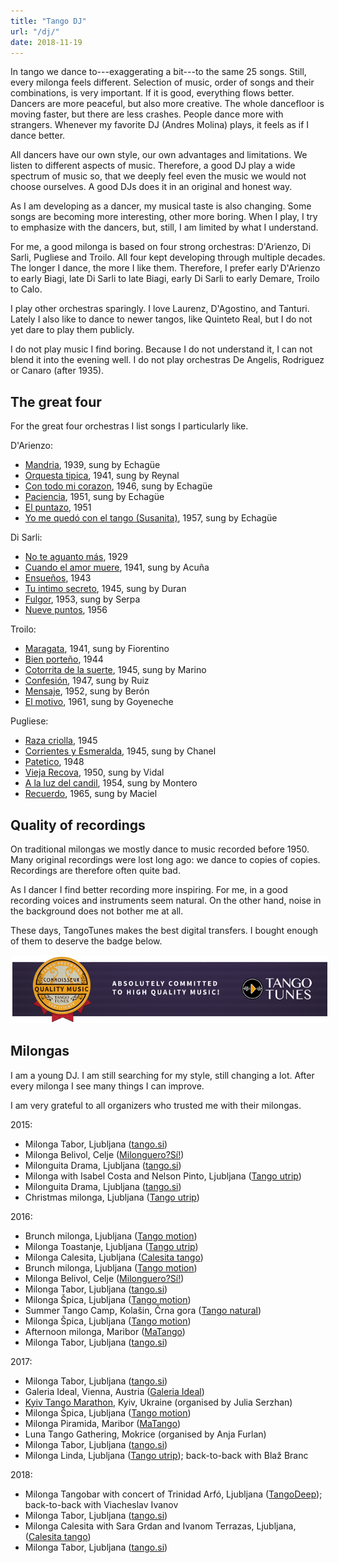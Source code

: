 ```yaml
---
title: "Tango DJ"
url: "/dj/"
date: 2018-11-19
---
```


In tango we dance to---exaggerating a bit---to the same 25 songs.
Still, every milonga feels different. Selection of music, order of songs and their
combinations, is very important.  If it is good, everything flows better.
Dancers are more peaceful, but also more creative. The whole dancefloor is
moving faster, but there are less crashes.  People dance more with strangers.
Whenever my favorite DJ (Andres Molina) plays, it feels as if I dance better.

All dancers have our own style, our own advantages and limitations. We listen to
different aspects of music. Therefore, a good DJ play a wide spectrum of
music so, that we deeply feel even the music we would not choose ourselves.
A good DJs does it in an original and honest way.

As I am developing as a dancer, my musical taste is also changing.
Some songs are becoming more interesting, other more boring. When I play, I try
to emphasize with the dancers, but, still, I am limited by what I understand.

For me, a good milonga is based on four strong orchestras: D'Arienzo, Di Sarli,
Pugliese and Troilo. All four kept developing through multiple decades.
The longer I dance, the more I like them. Therefore, I prefer early D'Arienzo
to early Biagi, late Di Sarli to late Biagi, early Di Sarli to early Demare, Troilo
to Calo.

I play other orchestras sparingly. I love Laurenz, D'Agostino, and Tanturi.
Lately I also like to dance to newer tangos, like Quinteto Real,
but I do not yet dare to play them publicly.

I do not play music I find boring. Because I do not understand it, I can not blend it into the evening well.
I do not play orchestras De Angelis, Rodriguez or Canaro (after 1935).

The great four
--------------

For the great four orchestras I list songs I particularly like.

D'Arienzo:

- [Mandria](https://www.youtube.com/watch?v=eK9BSnwClPI), 1939, sung by Echagüe
- [Orquesta tipica](https://www.youtube.com/watch?v=AEXrqJtLfW4), 1941, sung by Reynal
- [Con todo mi corazon](https://www.youtube.com/watch?v=y0h_IYl4lMU), 1946, sung by Echagüe
- [Paciencia](https://www.youtube.com/watch?v=8Ql2G--3PAA), 1951, sung by Echagüe
- [El puntazo](https://www.youtube.com/watch?v=kruo2tTat_M), 1951
- [Yo me quedó con el tango (Susanita)](https://www.youtube.com/watch?v=FRJI5omHypc), 1957, sung by Echagüe

Di Sarli:

- [No te aguanto más](https://www.youtube.com/watch?v=eYPhovctZIo), 1929
- [Cuando el amor muere](https://www.youtube.com/watch?v=bbEt3ODkZzs), 1941, sung by Acuña
- [Ensueños](https://www.youtube.com/watch?v=hvBlroVfavc), 1943
- [Tu intimo secreto](https://www.youtube.com/watch?v=Xbg6cTQ1Zys), 1945, sung by Duran
- [Fulgor](https://www.youtube.com/watch?v=B5IM4bryeys), 1953, sung by Serpa
- [Nueve puntos](https://www.youtube.com/watch?v=7IhZ_W8Xd9Y), 1956

Troilo:

- [Maragata](https://www.youtube.com/watch?v=fKD-y9CiXPo), 1941, sung by Fiorentino
- [Bien porteño](https://www.youtube.com/watch?v=fvSInmiQH0s), 1944
- [Cotorrita de la suerte](https://www.youtube.com/watch?v=4-4ICSu4OV0), 1945, sung by Marino
- [Confesión](https://www.youtube.com/watch?v=D8TdNbOHMGs), 1947, sung by Ruiz
- [Mensaje](https://www.youtube.com/watch?v=mKOEecbSWDk), 1952, sung by Berón
- [El motivo](https://www.youtube.com/watch?v=I9D0jlQcSg0), 1961, sung by Goyeneche

Pugliese:

- [Raza criolla](https://www.youtube.com/watch?v=ovJ6Pwqyhi0), 1945
- [Corrientes y Esmeralda](https://www.youtube.com/watch?v=In9Q2uoL5ew), 1945, sung by Chanel
- [Patetico](https://www.youtube.com/watch?v=pbOd-78blng), 1948
- [Vieja Recova](https://www.youtube.com/watch?v=sJ2ruu7OMD0), 1950, sung by Vidal
- [A la luz del candil](https://www.youtube.com/watch?v=3vcTwjRKxuc), 1954, sung by Montero
- [Recuerdo](https://www.youtube.com/watch?v=RfxeWioT444), 1965, sung by Maciel


Quality of recordings
---------------------

On traditional milongas we mostly dance to music recorded before 1950. Many
original recordings were lost long ago: we dance to copies of copies. Recordings are
therefore often quite bad.

As I dancer I find better recording more inspiring. For me, in
a good recording voices and instruments seem natural. On the other hand,
noise in the background does not bother me at all.

These days, TangoTunes makes the best digital transfers. I bought enough
of them to deserve the badge below.

[<img src="/tt_connoisseur_banner.png" style="max-width: 100%; margin-left: 3px;"
alt="TangoTunes connoisseur badge" />](http://blog.tangotunes.com/tangotunes-connoisseur-quality-music-badge/)


Milongas
--------

I am a young DJ. I am still searching for my style, still changing a lot.
After every milonga I see many things I can improve.

I am very grateful to all organizers who trusted me with their milongas.

2015:

- Milonga Tabor, Ljubljana ([tango.si](http://www.tango.si/))
- Milonga Belivol, Celje ([Milonguero?Sí!](https://www.milonguero.si/))
- Milonguita Drama, Ljubljana ([tango.si](http://www.tango.si/))
- Milonga with Isabel Costa and Nelson Pinto, Ljubljana ([Tango utrip](http://tangoutrip.si/))
- Milonguita Drama, Ljubljana ([tango.si](http://www.tango.si/))
- Christmas milonga, Ljubljana ([Tango utrip](http://tangoutrip.si/))

2016:

- Brunch milonga, Ljubljana ([Tango motion](http://tango-motion.com/))
- Milonga Toastanje, Ljubljana ([Tango utrip](http://tangoutrip.si/))
- Milonga Calesita, Ljubljana ([Calesita tango](http://www.calesitatango.com/))
- Brunch milonga, Ljubljana ([Tango motion](http://tango-motion.com/))
- Milonga Belivol, Celje ([Milonguero?Sí!](https://www.milonguero.si/))
- Milonga Tabor, Ljubljana ([tango.si](http://www.tango.si/))
- Milonga Špica, Ljubljana ([Tango motion](http://tango-motion.com/))
- Summer Tango Camp, Kolašin, Črna gora ([Tango natural](http://tangonatural.com/))
- Milonga Špica, Ljubljana ([Tango motion](http://tango-motion.com/))
- Afternoon milonga, Maribor ([MaTango](http://www.matango.si/))
- Milonga Tabor, Ljubljana ([tango.si](http://www.tango.si/))

2017:

- Milonga Tabor, Ljubljana ([tango.si](http://www.tango.si/))
- Galeria Ideal, Vienna, Austria ([Galeria Ideal](www.galeria-ideal.at))
- [Kyiv Tango Marathon](http://www.tangomarathon.kiev.ua/), Kyiv, Ukraine (organised by Julia Serzhan)
- Milonga Špica, Ljubljana ([Tango motion](http://tango-motion.com/))
- Milonga Piramida, Maribor ([MaTango](http://www.matango.si/))
- Luna Tango Gathering, Mokrice (organised by Anja Furlan)
- Milonga Tabor, Ljubljana ([tango.si](http://www.tango.si/))
- Milonga Linda, Ljubljana ([Tango utrip](http://tangoutrip.si/)); back-to-back with Blaž Branc

2018:

- Milonga Tangobar with concert of Trinidad Arfó, Ljubljana ([TangoDeep](https://facebook.com/tangoprofundo/)); back-to-back with Viacheslav Ivanov
- Milonga Tabor, Ljubljana ([tango.si](http://www.tango.si/))
- Milonga Calesita with Sara Grdan and Ivanom Terrazas, Ljubljana, ([Calesita tango](http://www.calesitatango.com/))
- Milonga Tabor, Ljubljana ([tango.si](http://www.tango.si/))

